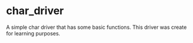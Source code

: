 # char_driver
A simple char driver that has some basic functions. This driver was create for learning purposes.
